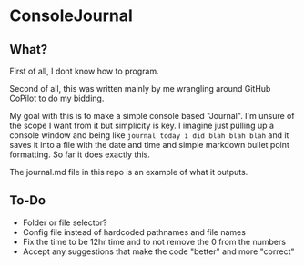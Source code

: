 # ConsoleJournal

## What?

First of all, I dont know how to program.

Second of all, this was written mainly by me wrangling around GitHub CoPilot to do my bidding.

My goal with this is to make a simple console based "Journal". I'm unsure of the scope I want from it but simplicity is key. I imagine just pulling up a console window and being like ``journal today i did blah blah blah`` and it saves it into a file with the date and time and simple markdown bullet point formatting. So far it does exactly this.

The journal.md file in this repo is an example of what it outputs.

## To-Do

* Folder or file selector?
* Config file instead of hardcoded pathnames and file names
* Fix the time to be 12hr time and to not remove the 0 from the numbers
* Accept any suggestions that make the code "better" and more "correct"
